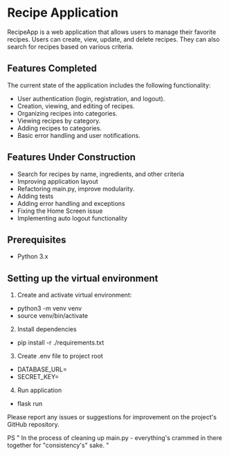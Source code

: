 # Recipe Application


RecipeApp is a web application that allows users to manage their favorite recipes. Users can create, view, update, and delete recipes. They can also search for recipes based on various criteria.

## Features Completed
The current state of the application includes the following functionality:

- User authentication (login, registration, and logout).
- Creation, viewing, and editing of recipes.
- Organizing recipes into categories.
- Viewing recipes by category.
- Adding recipes to categories.
- Basic error handling and user notifications.

## Features Under Construction


- Search for recipes by name, ingredients, and other criteria
- Improving application layout
- Refactoring main.py, improve modularity.
- Adding tests
- Adding error handling and exceptions
- Fixing the Home Screen issue
- Implementing auto logout functionality


## Prerequisites

- Python 3.x


## Setting up the virtual environment

1. Create and activate virtual environment:

- python3 -m venv venv
- source venv/bin/activate


2. Install dependencies

- pip install -r ./requirements.txt


3. Create .env file to project root

- DATABASE_URL=<local-database-address>
- SECRET_KEY=<secret-key>


4. Run application

- flask run



Please report any issues or suggestions for improvement on the project's GitHub repository.




PS
" In the process of cleaning up main.py - everything's crammed in there together for "consistency's" sake. "
